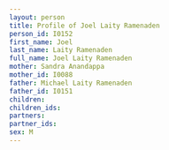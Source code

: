 ```yaml
---
layout: person
title: Profile of Joel Laity Ramenaden
person_id: I0152
first_name: Joel
last_name: Laity Ramenaden
full_name: Joel Laity Ramenaden
mother: Sandra Anandappa
mother_id: I0088
father: Michael Laity Ramenaden
father_id: I0151
children:
children_ids:
partners:
partner_ids:
sex: M
---
```


